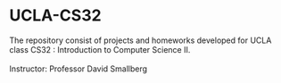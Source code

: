 # UCLA-CS32
The repository consist of projects and homeworks developed for UCLA class CS32 : Introduction to Computer Science II.  
<br/>
Instructor: Professor David Smallberg


